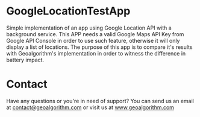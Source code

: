 # GoogleLocationTestApp
Simple implementation of an app using Google Location API with a background service. This APP needs a valid Google Maps API Key from Google API Console in order to use such feature, otherwise it will only display a list of locations. The purpose of this app is to compare it's results with Geoalgorithm's implementation in order to witness the difference in battery impact.

# Contact
Have any questions or you're in need of support? You can send us an email at <a href="mailto:contact@geoalgorithm.com">contact@geoalgorithm.com</a> or visit us at <a href="http://www.geoalgorithm.com/">www.geoalgorithm.com</a>
